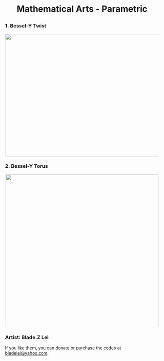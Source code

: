 # <p align="center"> Mathematical Arts - Parametric</p>

### 1. Bessel-Y Twist
<p align="center"><img src= "https://user-images.githubusercontent.com/66701331/182699530-7718ea4f-d8e8-4108-b835-58d9b10fc3cf.png" width="600" height="400" class="center"></p>

### 2. Bessel-Y Torus
<p align="center"><img src= "https://user-images.githubusercontent.com/66701331/182706061-dd5e68cd-283c-4fd0-bb3b-88663d3cf855.png" height="500" class="center"></p>

### Artist: Blade.Z Lei
If you like them, you can donate or purchase the codes at bladelei@yahoo.com.
